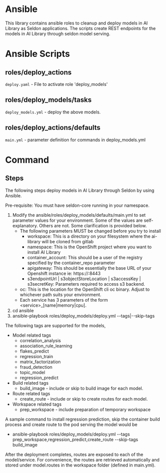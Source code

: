 # Ansible

This library contains ansible roles to cleanup and deploy models in AI Library as Seldon applications. The scripts create REST endpoints for the models in AI Library through seldon model serving.

# Ansible Scripts

## roles/deploy_actions

`deploy.yaml` - File to activate role 'deploy_models'

## roles/deploy_models/tasks

`deploy_models.yml` - deploy the above models.

## roles/deploy_actions/defaults

`main.yml` - parameter definition for commands in deploy_models.yml

# Command

## Steps

The following steps deploy models in AI Library through Seldon by using Ansible.

Pre-requisite:  You must have seldon-core running in your namespace.

1. Modify the ansible/roles/deploy_models/defaults/main.yml to set parameter values for your environment.
    Some of the values are self-explanatory.  Others are not.  Some clarification is provided below.
      * The following parameters MUST be changed before you try to install
        * workspace:  This is a directory on your filesystem where the ai-library will be cloned from gitlab
        * namespace:  This is the OpenShift project where you want to install AI Library
        * container_account: This should be a user of the registry specified by the container_repo parameter 
        * apigateway: This should be essentially the base URL of your Openshift instance ie:  https://<yourserver>:8443
        * s3endpointUrl | s3objectStoreLocation | s3accessKey | s3secretKey: Parameters required to access s3 backend.
      * oc:  This is the location for the OpenShift cli oc binary.  Adjust to whichever path suits your environment.
      * Each service has 3 parameters of the form &lt;service&gt;_[name|memory|cpu].  
2. cd ansible
3. ansible-playbook roles/deploy_models/deploy.yml --tags|--skip-tags <TAGS>

The following tags are supported for the models,
 * Model related tags
   * correlation_analysis
   * association_rule_learning
   * flakes_predict
   * regression_train
   * matrix_factorization
   * fraud_detection
   * topic_model
   * regression_predict
 * Build related tags
   * build_image - include or skip to build image for each model.
 * Route related tags
   * create_route - include or skip to create routes for each model.
 * Workspace related tags
   * prep_workspace - include preparation of temporary workspace

A sample command to install regression prediction, skip the container build process and create route to the pod serving the model would be 

 * ansible-playbook roles/deploy_models/deploy.yml --tags prep_workspace,regression_predict,create_route --skip-tags build_image

After the deployment completes, routes are exposed to each of the model/service. For convenience, the routes are retrieved automatically and stored under model.routes in the workspace folder (defined in main.yml). 
